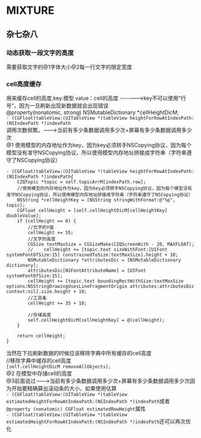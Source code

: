 # MIXTURE
## 杂七杂八  
### 动态获取一段文字的高度  
需要获取文字的@1字体大小@2每一行文字的限定宽度  
### cell高度缓存  
用来缓存cell的高度,key:模型 value：cell的高度 ------->key不可以使用“行号”，因为一旦刷新出现新数据就会出现错误  
@property(nonatomic, strong) NSMutableDictionary *cellHeightDicM;  
`- (CGFloat)tableView:(UITableView *)tableView heightForRowAtIndexPath:(NSIndexPath *)indexPath`  
调用次数频繁。--->当前有多少条数据调用多少次+屏幕有多少条数据调用多少次  
@1 使用模型的内存地址作为key，因为key必须转手NSCopying协议，因为每个模型没有准守NSCopying协议，所以使用模型内存地址拼接成字符串（字符串遵守了NSCopying协议）  
```
- (CGFloat)tableView:(UITableView *)tableView heightForRowAtIndexPath:(NSIndexPath *)indexPath{
    CZQTopic *topic = self.topicArrM[indexPath.row];
    //使用模型的内存地址作为key，因为key必须转手NSCopying协议，因为每个模型没有准守NSCopying协议，所以使用模型内存地址拼接成字符串（字符串遵守了NSCopying协议）
    NSString *cellHeightKey = [NSString stringWithFormat:@"%p", topic];
    CGFloat cellHeight = [self.cellHeightDicM[cellHeightKey] doubleValue];
    if (cellHeight == 0) {
        //文字的Y值
        cellHeight += 55;
        //文字的高度
        CGSize textMaxSize = CGSizeMake(CZQScreenWith - 20, MAXFLOAT);
        //    cellHeight += [topic.text sizeWithFont:[UIFont systemFontOfSize:15] constrainedToSize:textMaxSize].height + 10;
        NSMutableDictionary *attributesDic = [NSMutableDictionary dictionary];
        attributesDic[NSFontAttributeName] = [UIFont systemFontOfSize:15];
        cellHeight += [topic.text boundingRectWithSize:textMaxSize options:NSStringDrawingUsesLineFragmentOrigin attributes:attributesDic context:nil].size.height + 10;
        //工具条
        cellHeight += 35 + 10;
        
        //存储高度
        self.cellHeightDicM[cellHeightKey] = @(cellHeight);
    }
    
    return cellHeight;
}
```
当然在下拉刷新数据的时候应该移除字典中所有缓存的cell高度  
//移除字典中缓存的cell高度  
`[self.cellHeightDicM removeAllObjects];`  
@2 在模型中存储cell的高度  
@3前面说过--->当前有多少条数据调用多少次+屏幕有多少条数据调用多少次因为开始要精确算出滚动条的大小，如果使用估算  
`- (CGFloat)tableView:(UITableView *)tableView estimatedHeightForRowAtIndexPath:(NSIndexPath *)indexPath`或者
`@property (nonatomic) CGFloat estimatedRowHeight`属性  
`- (CGFloat)tableView:(UITableView *)tableView estimatedHeightForRowAtIndexPath:(NSIndexPath *)indexPath`还可以再次优化  
